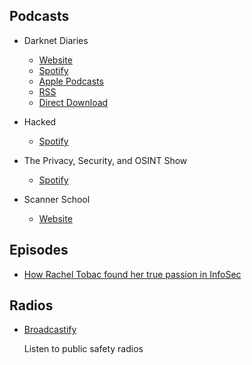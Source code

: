 ## Podcasts
- Darknet Diaries
    - [Website](https://darknetdiaries.com/)
    - [Spotify](https://spoti.fi/darknetdiaries)
    - [Apple Podcasts](http://apple.co/darknetdiaries)
    - [RSS](https://feeds.megaphone.fm/darknetdiaries)
    - [Direct Download](https://darknetdiaries.com/downloadall/)

- Hacked
    - [Spotify](https://open.spotify.com/show/21zZfOy7VCSIIWlJ64DElv?si=fc229e0ee9144135)

- The Privacy, Security, and OSINT Show
    - [Spotify](https://open.spotify.com/show/6QPWpZJ6bRTdbkI7GgLHBM?si=8c2f8d046586454e)

- Scanner School
    - [Website](https://www.scannerschool.com/)

## Episodes
- [How Rachel Tobac found her true passion in InfoSec](https://www.freecodecamp.org/news/podcast-rachel-tobac/)

## Radios

- [Broadcastify](https://www.broadcastify.com/)

    Listen to public safety radios